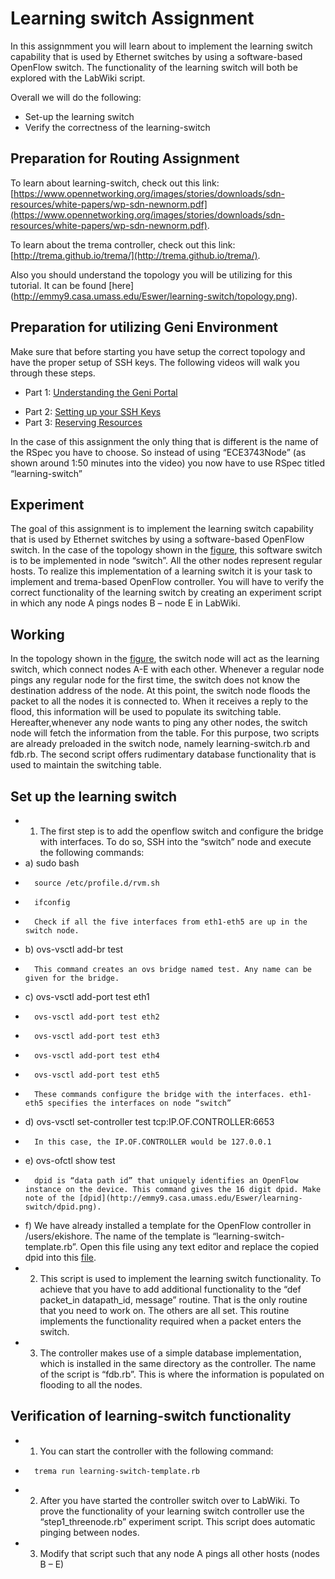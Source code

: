 # Learning switch Assignment

In this assignmment you will learn about to implement the learning switch capability that is used by Ethernet switches by using a software-based OpenFlow switch. The functionality of the learning switch will both be explored with the LabWiki script.

Overall we will do the following:

*  Set-up the learning switch
*  Verify the correctness of the learning-switch

## Preparation for Routing Assignment

To learn about learning-switch, check out this link: [https://www.opennetworking.org/images/stories/downloads/sdn-resources/white-papers/wp-sdn-newnorm.pdf](https://www.opennetworking.org/images/stories/downloads/sdn-resources/white-papers/wp-sdn-newnorm.pdf).

To learn about the trema controller, check out this link:[http://trema.github.io/trema/](http://trema.github.io/trema/).
 
Also you should understand the topology you will be utilizing for this tutorial. It can be found [here] (http://emmy9.casa.umass.edu/Eswer/learning-switch/topology.png).

## Preparation for utilizing Geni Environment

Make sure that before starting you have setup the correct topology and have the proper setup of SSH keys. The following videos will walk you through these steps.

- Part 1: [Understanding the Geni Portal](http://www.youtube.com/watch?v=H61s9sRP8Qk)
+ Part 2: [Setting up your SSH Keys](http://www.youtube.com/watch?v=3gssCqOvR-Q)
+ Part 3: [Reserving Resources](http://server.casa.umass.edu/~zink/ECE374/recordings/assign1_topo_setip.mp4)

In the case of this assignment the only thing that is different is the name of the RSpec you have to choose. So instead of using “ECE3743Node” (as shown around 1:50 minutes into the video) you now have to use RSpec titled “learning-switch” 

## Experiment

The goal of this assignment is to implement the learning switch capability that is used by Ethernet switches by using a software-based OpenFlow switch. In the case of the topology shown in the [figure](http://emmy9.casa.umass.edu/Eswer/learning-switch/topology.png), this software switch is to be implemented in node “switch”. All the other nodes represent regular hosts. To realize this implementation of a learning switch it is your task to implement and trema-based OpenFlow controller. You will have to verify the correct functionality of the learning switch by creating an experiment script in which any node A pings nodes B – node E in LabWiki.

## Working

In the topology shown in the [figure](http://emmy9.casa.umass.edu/Eswer/learning-switch/topology.png), the switch node will act as the learning switch, which connect nodes A-E with each other. Whenever a regular node pings any regular node for the first time, the switch does not know the destination address of the node. At this point, the switch node floods the packet to all the nodes it is connected to. When it receives a reply to the flood, this information will be used to populate its switching table. Hereafter,whenever any node wants to ping any other nodes, the switch node will fetch the information from the table. For this purpose, two scripts are already preloaded in the switch node, namely learning-switch.rb and fdb.rb. The second script offers rudimentary database functionality that is used to maintain the switching table.

## Set up the learning switch

* 1)	The first step is to add the openflow switch and configure the bridge with interfaces. To do so, SSH into the “switch” node and execute the following commands:
*	a)	sudo bash
*		source /etc/profile.d/rvm.sh
*		ifconfig
*		Check if all the five interfaces from eth1-eth5 are up in the switch node.
*	b)	ovs-vsctl add-br test
*		This command creates an ovs bridge named test. Any name can be given for the bridge.
*	c)	ovs-vsctl add-port test eth1
*		ovs-vsctl add-port test eth2
*		ovs-vsctl add-port test eth3
*		ovs-vsctl add-port test eth4
*		ovs-vsctl add-port test eth5
*		These commands configure the bridge with the interfaces. eth1-eth5 specifies the interfaces on node “switch”
*	d)	ovs-vsctl set-controller test tcp:IP.OF.CONTROLLER:6653
*		In this case, the IP.OF.CONTROLLER would be 127.0.0.1
*	e)	ovs-ofctl show test 
*		dpid is “data path id” that uniquely identifies an OpenFlow instance on the device. This command gives the 16 digit dpid. Make note of the [dpid](http://emmy9.casa.umass.edu/Eswer/learning-switch/dpid.png).
*	f)	We have already installed a template for the OpenFlow controller in /users/ekishore. The name of the template is “learning-switch-template.rb”. Open this file using any text editor and replace the copied dpid into this [file](http://emmy9.casa.umass.edu/Eswer/learning-switch/template.png).	
* 2)	This script is used to implement the learning switch functionality. To achieve that you have to add additional functionality to the “def packet_in datapath_id, message” routine. That is the only routine that you need to work on. The others are all set. This routine implements the functionality required when a packet enters the switch. 
* 3)	The controller makes use of a simple database implementation, which is installed in the same directory as the controller. The name of the script is “fdb.rb”. This is where the information is populated on flooding to all the nodes.


## Verification of learning-switch functionality

* 1)	You can start the controller with the following command: 
*		trema run learning-switch-template.rb
* 2)	After you have started the controller switch over to LabWiki. To prove the functionality of your learning switch controller use the “step1_threenode.rb” experiment script. This script does automatic pinging between nodes.
* 3)	Modify that script such that any node A pings all other hosts (nodes B – E)




